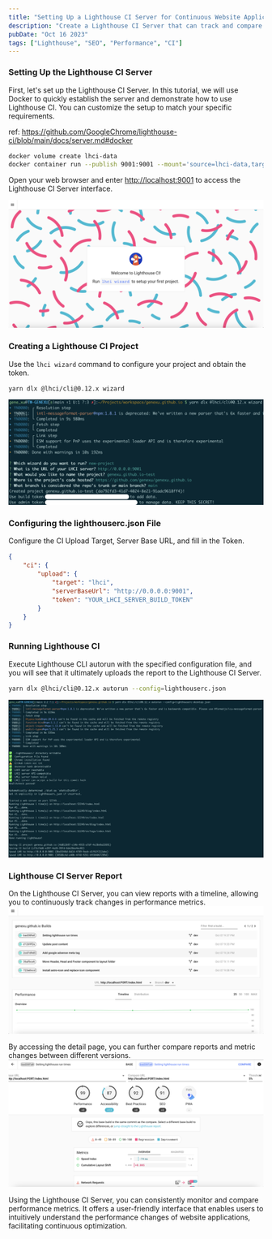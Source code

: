 ```yaml
---
title: "Setting Up a Lighthouse CI Server for Continuous Website Application Optimization"
description: "Create a Lighthouse CI Server that can track and compare SEO, performance, and other metrics, enabling the continuous optimization of your website applications."
pubDate: "Oct 16 2023"
tags: ["Lighthouse", "SEO", "Performance", "CI"]
---
```


### Setting Up the Lighthouse CI Server

First, let's set up the Lighthouse CI Server. In this tutorial, we will use Docker to quickly establish the server and demonstrate how to use Lighthouse CI. You can customize the setup to match your specific requirements.

ref: <https://github.com/GoogleChrome/lighthouse-ci/blob/main/docs/server.md#docker>

```bash
docker volume create lhci-data
docker container run --publish 9001:9001 --mount='source=lhci-data,target=/data' --detach patrickhulce/lhci-server
```

Open your web browser and enter <http://localhost:9001> to access the Lighthouse CI Server interface.

![](../../../assets/images/lighthouse-ci-server-welcome.png)

### Creating a Lighthouse CI Project

Use the <code>lhci wizard</code> command to configure your project and obtain the token.

```bash
yarn dlx @lhci/cli@0.12.x wizard
```

![](../../../assets/images/lighthouse-ci-server-wizard.png)

### Configuring the lighthouserc.json File

Configure the CI Upload Target, Server Base URL, and fill in the Token.

```json
{
	"ci": {
		"upload": {
			"target": "lhci",
			"serverBaseUrl": "http://0.0.0.0:9001",
			"token": "YOUR_LHCI_SERVER_BUILD_TOKEN"
		}
	}
}
```

### Running Lighthouse CI

Execute Lighthouse CLI autorun with the specified configuration file, and you will see that it ultimately uploads the report to the Lighthouse CI Server.

```bash
yarn dlx @lhci/cli@0.12.x autorun --config=lighthouserc.json
```

![](../../../assets/images/lighthouse-ci-server-autorun.png)

### Lighthouse CI Server Report

On the Lighthouse CI Server, you can view reports with a timeline, allowing you to continuously track changes in performance metrics.
![](../../../assets/images/lighthouse-ci-server-report-1.png)

By accessing the detail page, you can further compare reports and metric changes between different versions.
![](../../../assets/images/lighthouse-ci-server-report-2.png)

Using the Lighthouse CI Server, you can consistently monitor and compare performance metrics. It offers a user-friendly interface that enables users to intuitively understand the performance changes of website applications, facilitating continuous optimization.
